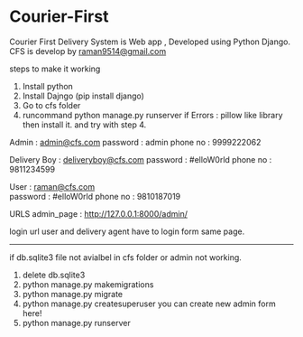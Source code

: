 # Courier-First
Courier First Delivery System is Web app , Developed using Python Django. 
CFS is develop by raman9514@gmail.com

steps to make it working

1. Install python 
2. Install Dajngo  (pip install django)
3. Go to cfs folder
4. runcommand python manage.py runserver
   if Errors : pillow like library then install it.
	and try with step 4.

Admin    :  admin@cfs.com
password :  admin
phone no : 9999222062

Delivery Boy 	: deliveryboy@cfs.com
password 	:  #elloW0rld
phone no	: 9811234599

User	  : raman@cfs.com	
password  : #elloW0rld
phone no  : 9810187019

URLS
 admin_page  : http://127.0.0.1:8000/admin/

login url 
  user and delivery agent have to login form same page. 

------------------------------------------------------------

if db.sqlite3 file not avialbel in cfs folder or admin not working.

1. delete db.sqlite3
2. python manage.py makemigrations
3. python manage.py migrate
4. python manage.py createsuperuser
    you can create new admin form here!
5. python manage.py runserver

